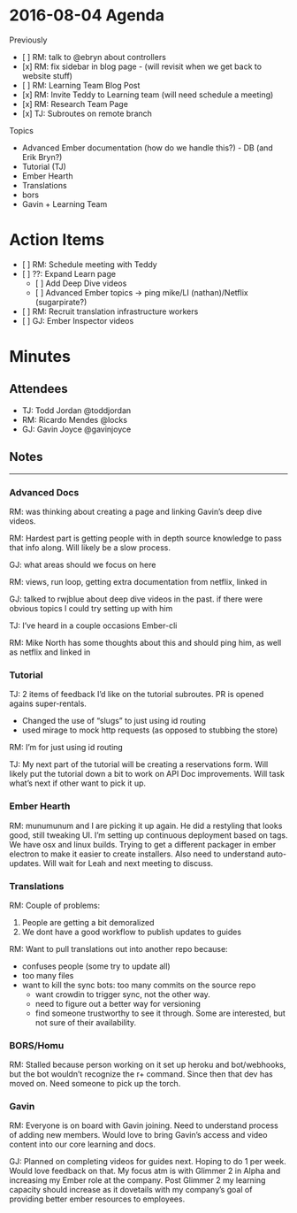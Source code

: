2016-08-04 Agenda
=================

Previously

-   \[ \] RM: talk to <span class="citation" data-cites="ebryn">@ebryn</span> about controllers
-   \[x\] RM: fix sidebar in blog page - (will revisit when we get back to website stuff)
-   \[ \] RM: Learning Team Blog Post
-   \[x\] RM: Invite Teddy to Learning team (will need schedule a meeting)
-   \[x\] RM: Research Team Page
-   \[x\] TJ: Subroutes on remote branch

Topics

-   Advanced Ember documentation (how do we handle this?) - DB (and Erik Bryn?)
-   Tutorial (TJ)
-   Ember Hearth
-   Translations
-   bors
-   Gavin + Learning Team

Action Items
============

-   \[ \] RM: Schedule meeting with Teddy
-   \[ \] ??: Expand Learn page
    -   \[ \] Add Deep Dive videos
    -   \[ \] Advanced Ember topics -&gt; ping mike/LI (nathan)/Netflix (sugarpirate?)
-   \[ \] RM: Recruit translation infrastructure workers
-   \[ \] GJ: Ember Inspector videos

Minutes
=======

Attendees
---------

-   TJ: Todd Jordan <span class="citation" data-cites="toddjordan">@toddjordan</span>
-   RM: Ricardo Mendes <span class="citation" data-cites="locks">@locks</span>
-   GJ: Gavin Joyce <span class="citation" data-cites="gavinjoyce">@gavinjoyce</span>

Notes
-----

------------------------------------------------------------------------

### Advanced Docs

RM: was thinking about creating a page and linking Gavin’s deep dive videos.

RM: Hardest part is getting people with in depth source knowledge to pass that info along. Will likely be a slow process.

GJ: what areas should we focus on here

RM: views, run loop, getting extra documentation from netflix, linked in

GJ: talked to rwjblue about deep dive videos in the past. if there were obvious topics I could try setting up with him

TJ: I’ve heard in a couple occasions Ember-cli

RM: Mike North has some thoughts about this and should ping him, as well as netflix and linked in

### Tutorial

TJ: 2 items of feedback I’d like on the tutorial subroutes. PR is opened agains super-rentals.

-   Changed the use of “slugs” to just using id routing
-   used mirage to mock http requests (as opposed to stubbing the store)

RM: I’m for just using id routing

TJ: My next part of the tutorial will be creating a reservations form. Will likely put the tutorial down a bit to work on API Doc improvements. Will task what’s next if other want to pick it up.

### Ember Hearth

RM: munumunum and I are picking it up again. He did a restyling that looks good, still tweaking UI. I’m setting up continuous deployment based on tags. We have osx and linux builds. Trying to get a different packager in ember electron to make it easier to create installers. Also need to understand auto-updates. Will wait for Leah and next meeting to discuss.

### Translations

RM: Couple of problems:

1.  People are getting a bit demoralized
2.  We dont have a good workflow to publish updates to guides

RM: Want to pull translations out into another repo because:

-   confuses people (some try to update all)
-   too many files
-   want to kill the sync bots: too many commits on the source repo
    -   want crowdin to trigger sync, not the other way.
    -   need to figure out a better way for versioning
    -   find someone trustworthy to see it through. Some are interested, but not sure of their availability.

### BORS/Homu

RM: Stalled because person working on it set up heroku and bot/webhooks, but the bot wouldn’t recognize the r+ command. Since then that dev has moved on. Need someone to pick up the torch.

### Gavin

RM: Everyone is on board with Gavin joining. Need to understand process of adding new members. Would love to bring Gavin’s access and video content into our core learning and docs.

GJ: Planned on completing videos for guides next. Hoping to do 1 per week. Would love feedback on that. My focus atm is with Glimmer 2 in Alpha and increasing my Ember role at the company. Post Glimmer 2 my learning capacity should increase as it dovetails with my company’s goal of providing better ember resources to employees.

